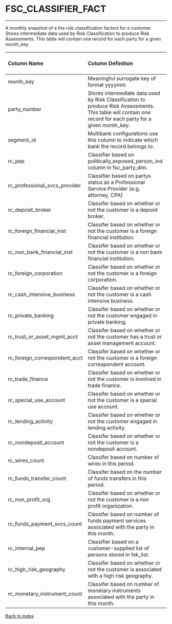 # FSC_CLASSIFIER_FACT

---

A monthly snapshot of a the risk classification factors for a customer. Stores intermediate data used by Risk Classification to produce Risk Assessments. This table will contain one record for each party for a given month_key.

| Column Name                   | Column Definition                                                                                                                                          | Column Data Type   | Column Null Option   | PK   | FK   |
|:------------------------------|:-----------------------------------------------------------------------------------------------------------------------------------------------------------|:-------------------|:---------------------|:-----|:-----|
| month_key                     | Meaningful surrogate key of format yyyymm.                                                                                                                 | NUMBER(6,0)        | Not Null             | No   | Yes  |
| party_number                  | Stores intermediate data used by Risk Classification to produce Risk Assessments. This table will contain one record for each party for a given month_key. | VARCHAR2(50)       | Not Null             | Yes  | No   |
| segment_id                    | Multibank configurations use this column to indicate which bank the record belongs to.                                                                     | VARCHAR2(128)      | Not Null             | No   | Yes  |
| rc_pep                        | Classifier based on politically_exposed_person_ind column in fsc_party_dim.                                                                                | NUMBER(1)          | Null                 | No   | No   |
| rc_professional_svcs_provider | Classifier based on partys status as a Professional Service Provider (e.g. attorney, CPA)                                                                  | NUMBER(1)          | Null                 | No   | No   |
| rc_deposit_broker             | Classifer based on whether or not the customer is a deposit broker.                                                                                        | NUMBER(1)          | Null                 | No   | No   |
| rc_foreign_financial_inst     | Classifer based on whether or not the customer is a foreign financial institution.                                                                         | NUMBER(1)          | Null                 | No   | No   |
| rc_non_bank_financial_inst    | Classifer based on whether or not the customer is a non bank financial institution.                                                                        | NUMBER(1)          | Null                 | No   | No   |
| rc_foreign_corporation        | Classifer based on whether or not the customer is a foreign corporation.                                                                                   | NUMBER(1)          | Null                 | No   | No   |
| rc_cash_intensive_business    | Classifer based on whether or not the customer is a cash intensive business.                                                                               | NUMBER(1)          | Null                 | No   | No   |
| rc_private_banking            | Classifer based on whether or not the customer engaged in private banking.                                                                                 | NUMBER(1)          | Null                 | No   | No   |
| rc_trust_or_asset_mgmt_acct   | Classifer based on whether or not the customer has a trust or asset management account.                                                                    | NUMBER(1)          | Null                 | No   | No   |
| rc_foreign_correspondent_acct | Classifer based on whether or not the customer is a foreign correspondent account.                                                                         | NUMBER(1)          | Null                 | No   | No   |
| rc_trade_finance              | Classifer based on whether or not the customer is involved in trade finance.                                                                               | NUMBER(1)          | Null                 | No   | No   |
| rc_special_use_account        | Classifer based on whether or not the customer is a special use account.                                                                                   | NUMBER(1)          | Null                 | No   | No   |
| rc_lending_activity           | Classifer based on whether or not the customer engaged in lending activity.                                                                                | NUMBER(1)          | Null                 | No   | No   |
| rc_nondeposit_account         | Classifer based on whether or not the customer is a nondeposit account.                                                                                    | NUMBER(1)          | Null                 | No   | No   |
| rc_wires_count                | Classifer based on number of wires in this period.                                                                                                         | NUMBER(6)          | Null                 | No   | No   |
| rc_funds_transfer_count       | Classifer based on the number of funds transfers in this period.                                                                                           | NUMBER(6)          | Null                 | No   | No   |
| rc_non_profit_org             | Classifer based on whether or not the customer is a non profit organization.                                                                               | NUMBER(1)          | Null                 | No   | No   |
| rc_funds_payment_svcs_count   | Classifer based on number of funds payment services associated with the party in this month.                                                               | NUMBER(6)          | Null                 | No   | No   |
| rc_internal_pep               | Classifier based on a customer-supplied list of persons stored in fsk_list.                                                                                | NUMBER(1)          | Null                 | No   | No   |
| rc_high_risk_geography        | Classifer based on whether or not the customer is associated with a high risk geography.                                                                   | NUMBER(1)          | Null                 | No   | No   |
| rc_monetary_instrument_count  | Classifer based on number of monetary instruments associated with the party in this month.                                                                 | NUMBER(6)          | Null                 | No   | No   |

[Back to index](./index.md)